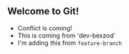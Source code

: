 ## Welcome to Git!

- Conflict is coming!
- This is coming from 'dev-bexzod'
- I'm adding this from `feature-branch` 